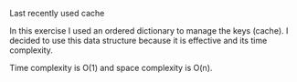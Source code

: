 Last recently used cache

In this exercise I used an ordered dictionary to manage the keys (cache).
I decided to use this data structure because it is effective and its time complexity.

Time complexity is O(1) and space complexity is O(n).